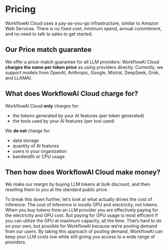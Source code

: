 # Pricing

WorkflowAI Cloud uses a pay-as-you-go infrastructure, similar to Amazon Web Services. There is no fixed cost, minimum spend, annual commitment, and no need to talk to sales to get started.

## Our Price match guarantee

We offer a price-match guarantee for all LLM providers: WorkflowAI Cloud **charges the same per token price** as using providers directly. Currently, we support models from OpenAI, Anthropic, Google, Mistral, DeepSeek, Grok, and LLAMA).

<!-- If you have credits with Amazon, Google, or Azure, you can also continue to use them via WorkflowAI Cloud, [by providing your own API keys](/docs/features/deployments.md#using-your-own-ai-providers-api). -->

## What does WorkflowAI Cloud charge for?
WorkflowAI Cloud **only** charges for:
- the tokens generated by your AI features (per token generated)
- the tools used by your AI features (per tool used)

We **do not** charge for:
- data storage
- quantity of AI features
- users in your organization
- bandwidth or CPU usage

## Then how does WorkflowAI Cloud make money?

We make our margin by buying LLM tokens at bulk discount, and then reselling them to you at the standard public price.

To break this down further, let’s look at what actually drives the cost of inference:
The cost of inference is mostly GPU and electricity, not tokens. When you buy tokens from an LLM provider you are effectively paying for the electricity and GPU cost. But paying for GPU usage is most efficient if you can utilize the GPU at maximum capacity, all the time. That’s hard to do on your own, but possible for WorkflowAI because we’re pooling demand from our users. By taking this approach of pooling demand, WorkflowAI can keep your LLM costs low while still giving you access to a wide range of providers.